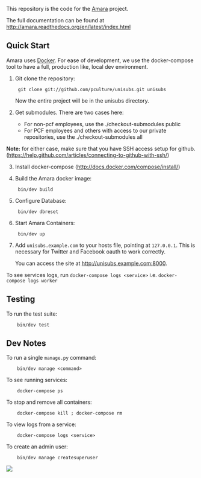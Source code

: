 This repository is the code for the [Amara](http://amara.org) project.

The full documentation can be found at
http://amara.readthedocs.org/en/latest/index.html

[Amara]: http://amara.org

Quick Start
-----------

Amara uses [Docker](http://docker.io).  For ease of development, we use the docker-compose tool to have a full, production like, local dev environment.

1. Git clone the repository:

        git clone git://github.com/pculture/unisubs.git unisubs

   Now the entire project will be in the unisubs directory.

2. Get submodules.  There are two cases here:

   - For non-pcf employees, use the ./checkout-submodules public
   - For PCF employees and others with access to our private repositories, use
     the ./checkout-submodules all

**Note:** for either case, make sure that you have SSH access setup for github.
(https://help.github.com/articles/connecting-to-github-with-ssh/)

3. Install docker-compose (http://docs.docker.com/compose/install/)

4. Build the Amara docker image:

        bin/dev build

5. Configure Database:

        bin/dev dbreset

6. Start Amara Containers:

        bin/dev up


7. Add `unisubs.example.com` to your hosts file, pointing at `127.0.0.1`.  This
   is necessary for Twitter and Facebook oauth to work correctly.

   You can access the site at <http://unisubs.example.com:8000>.

To see services logs, run `docker-compose logs <service>` i.e. `docker-compose logs worker`

Testing
-------

To run the test suite:

        bin/dev test


Dev Notes
---------

To run a single `manage.py` command:

        bin/dev manage <command>

To see running services:

        docker-compose ps

To stop and remove all containers:

        docker-compose kill ; docker-compose rm

To view logs from a service:

        docker-compose logs <service>

To create an admin user:

        bin/dev manage createsuperuser


<a href="https://zenhub.com"><img src="https://raw.githubusercontent.com/ZenHubIO/support/master/zenhub-badge.png"></a>
